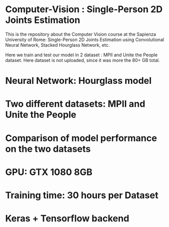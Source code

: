 # Computer-Vision : Single-Person 2D Joints Estimation
This is the repository about the Computer Vision course at the Sapienza University of Rome: Single-Person 2D Joints Estimation using Convolutional Neural Network, Stacked Hourglass Network, etc.

Here we train and test our model in 2 dataset : MPII and Unite the People dataset.
Here dataset is not uploaded, since it was more the 80+ GB total.


# Neural Network: Hourglass model
# Two different datasets: MPII and Unite the People
# Comparison of model performance on the two datasets
# GPU: GTX 1080 8GB
# Training time: 30 hours per Dataset
# Keras + Tensorflow backend


